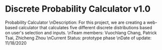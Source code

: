 # Discrete Probability Calculator v1.0
Probability Calculator
\nDescription: For this project, we are creating a web-based calculator that calculates five different discrete distributions based on user's selection and inputs.
\nTeam members: Vuochlang Chang, Patrick Tsai, Zhicheng Zhou
\nCurrent Status: prototype phase 
\nDate of update: 11/18/2020

